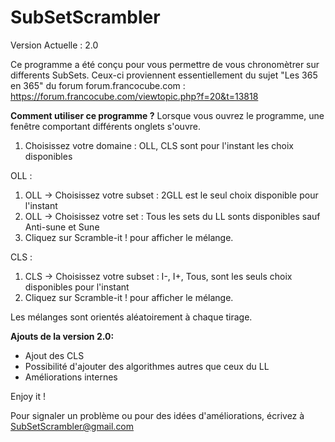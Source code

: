 # SubSetScrambler

Version Actuelle : 2.0

Ce programme a été conçu pour vous permettre de vous chronomètrer sur differents SubSets.
Ceux-ci proviennent essentiellement du sujet "Les 365 en 365" du forum forum.francocube.com : https://forum.francocube.com/viewtopic.php?f=20&t=13818


<strong>Comment utiliser ce programme ?</strong>
Lorsque vous ouvrez le programme, une fenêtre comportant différents onglets s'ouvre.
1) Choisissez votre domaine : OLL, CLS sont pour l'instant les choix disponibles

OLL :
1) OLL -> Choisissez votre subset : 2GLL est le seul choix disponible pour l'instant
2) OLL -> Choisissez votre set : Tous les sets du LL sonts disponibles sauf Anti-sune et Sune
3) Cliquez sur Scramble-it ! pour afficher le mélange.

CLS :
1) CLS ->  Choisissez votre subset : I-, I+, Tous, sont les seuls choix disponibles pour l'instant
2) Cliquez sur Scramble-it ! pour afficher le mélange.

Les mélanges sont orientés aléatoirement à chaque tirage.



<strong>Ajouts de la version 2.0:</strong>
- Ajout des CLS
- Possibilité d'ajouter des algorithmes autres que ceux du LL
- Améliorations internes

Enjoy it !


Pour signaler un problème ou pour des idées d'améliorations, écrivez à SubSetScrambler@gmail.com
